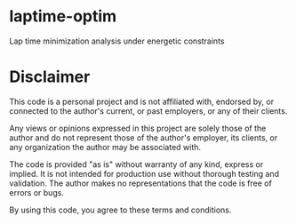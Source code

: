 # laptime-optim
Lap time minimization analysis under energetic constraints

# Disclaimer
This code is a personal project and is not affiliated with, endorsed by, or connected to the author's current, or past employers, or any of their clients. 

Any views or opinions expressed in this project are solely those of the author and do not represent those of the author's employer, its clients, or any organization the author may be associated with.

The code is provided "as is" without warranty of any kind, express or implied. It is not intended for production use without thorough testing and validation. The author makes no representations that the code is free of errors or bugs.

By using this code, you agree to these terms and conditions.
